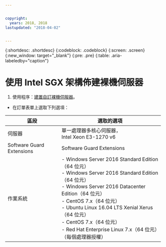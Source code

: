 ```yaml
---


copyright:
  years: 2018, 2018
lastupdated: "2018-04-02"


---
```


{:shortdesc: .shortdesc}
{:codeblock: .codeblock}
{:screen: .screen}
{:new_window: target="_blank"}
{:pre: .pre}
{:table: .aria-labeledby="caption"}

# 使用 Intel SGX 架構佈建裸機伺服器
1. 使用程序：[建置自訂裸機伺服器](../bare-metal/baremetal-provision.html)。
* 在訂單表單上選取下列選項：

|區段|選取的選項
|------|------|
|伺服器|單一處理器多核心伺服器，<br> Intel Xeon E3-1270 v6|
|Software Guard Extensions|Software Guard Extensions|
|作業系統|- Windows Server 2016 Standard Edition（64 位元）<br>- Windows Server 2016 Standard Edition（64 位元）<br> - Windows Server 2016 Datacenter Edition（64 位元）<br>- CentOS 7.x（64 位元）<br> - Ubuntu Linux 16.04 LTS Xenial Xerus（64 位元）<br>- CentOS 7.x（64 位元）<br>- Red Hat Enterprise Linux 7.x（64 位元）（每個處理器授權）|
